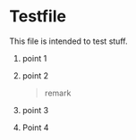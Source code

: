 # Testfile

This file is intended to test stuff.

1. point 1
1. point 2

	>remark
	
1. point 3
1. Point 4
